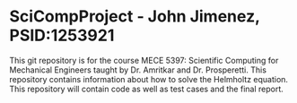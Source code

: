 # SciCompProject - John Jimenez, PSID:1253921
This git repository is for the course MECE 5397: Scientific Computing for Mechanical Engineers taught by Dr. Amritkar and Dr. Prosperetti. This repository contains information about how to solve the Helmholtz equation. 
This repository will contain code as well as test cases and the final report. 
